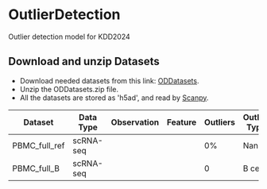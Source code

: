 # OutlierDetection
Outlier detection model for KDD2024

## Download and unzip Datasets
- Download needed datasets from this link: [ODDatasets](https://drive.google.com/drive/folders/1-jHkZweZC0nJPUZcutzJqoRxL-Yvz57q?usp=drive_link).
- Unzip the ODDatasets.zip file.
- All the datasets are stored as 'h5ad', and read by [Scanpy](https://scanpy.readthedocs.io/en/stable/).
  
|Dataset|Data Type|Observation|Feature|Outliers|Outlier Type|
|---|---|---|---|---|---|
|PBMC_full_ref|scRNA-seq| | |0%|Nan|
|PBMC_full_B|scRNA-seq| | |0|B cells|
